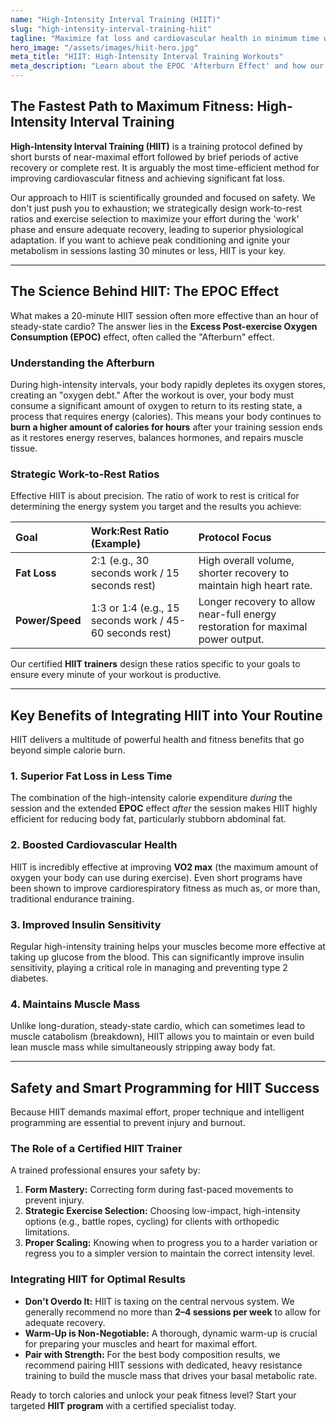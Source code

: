 ```yaml
---
name: "High-Intensity Interval Training (HIIT)"
slug: "high-intensity-interval-training-hiit"
tagline: "Maximize fat loss and cardiovascular health in minimum time with scientifically-backed HIIT protocols."
hero_image: "/assets/images/hiit-hero.jpg"
meta_title: "HIIT: High-Intensity Interval Training Workouts"
meta_description: "Learn about the EPOC 'Afterburn Effect' and how our certified trainers design safe, effective HIIT programs for rapid fat loss and superior conditioning."
---
```

## The Fastest Path to Maximum Fitness: High-Intensity Interval Training

**High-Intensity Interval Training (HIIT)** is a training protocol defined by short bursts of near-maximal effort followed by brief periods of active recovery or complete rest. It is arguably the most time-efficient method for improving cardiovascular fitness and achieving significant fat loss.

Our approach to HIIT is scientifically grounded and focused on safety. We don't just push you to exhaustion; we strategically design work-to-rest ratios and exercise selection to maximize your effort during the 'work' phase and ensure adequate recovery, leading to superior physiological adaptation. If you want to achieve peak conditioning and ignite your metabolism in sessions lasting 30 minutes or less, HIIT is your key.

---

## The Science Behind HIIT: The EPOC Effect

What makes a 20-minute HIIT session often more effective than an hour of steady-state cardio? The answer lies in the **Excess Post-exercise Oxygen Consumption (EPOC)** effect, often called the "Afterburn" effect.

### Understanding the Afterburn
During high-intensity intervals, your body rapidly depletes its oxygen stores, creating an "oxygen debt." After the workout is over, your body must consume a significant amount of oxygen to return to its resting state, a process that requires energy (calories). This means your body continues to **burn a higher amount of calories for hours** after your training session ends as it restores energy reserves, balances hormones, and repairs muscle tissue.

### Strategic Work-to-Rest Ratios
Effective HIIT is about precision. The ratio of work to rest is critical for determining the energy system you target and the results you achieve:

| Goal | Work:Rest Ratio (Example) | Protocol Focus |
| :--- | :--- | :--- |
| **Fat Loss** | 2:1 (e.g., 30 seconds work / 15 seconds rest) | High overall volume, shorter recovery to maintain high heart rate. |
| **Power/Speed** | 1:3 or 1:4 (e.g., 15 seconds work / 45-60 seconds rest) | Longer recovery to allow near-full energy restoration for maximal power output. |

Our certified **HIIT trainers** design these ratios specific to your goals to ensure every minute of your workout is productive.

---

## Key Benefits of Integrating HIIT into Your Routine

HIIT delivers a multitude of powerful health and fitness benefits that go beyond simple calorie burn.

### 1. Superior Fat Loss in Less Time
The combination of the high-intensity calorie expenditure *during* the session and the extended **EPOC** effect *after* the session makes HIIT highly efficient for reducing body fat, particularly stubborn abdominal fat.

### 2. Boosted Cardiovascular Health
HIIT is incredibly effective at improving **VO2 max** (the maximum amount of oxygen your body can use during exercise). Even short programs have been shown to improve cardiorespiratory fitness as much as, or more than, traditional endurance training.

### 3. Improved Insulin Sensitivity
Regular high-intensity training helps your muscles become more effective at taking up glucose from the blood. This can significantly improve insulin sensitivity, playing a critical role in managing and preventing type 2 diabetes.

### 4. Maintains Muscle Mass
Unlike long-duration, steady-state cardio, which can sometimes lead to muscle catabolism (breakdown), HIIT allows you to maintain or even build lean muscle mass while simultaneously stripping away body fat.

---

## Safety and Smart Programming for HIIT Success

Because HIIT demands maximal effort, proper technique and intelligent programming are essential to prevent injury and burnout.

### The Role of a Certified HIIT Trainer
A trained professional ensures your safety by:
1.  **Form Mastery:** Correcting form during fast-paced movements to prevent injury.
2.  **Strategic Exercise Selection:** Choosing low-impact, high-intensity options (e.g., battle ropes, cycling) for clients with orthopedic limitations.
3.  **Proper Scaling:** Knowing when to progress you to a harder variation or regress you to a simpler version to maintain the correct intensity level.

### Integrating HIIT for Optimal Results
* **Don't Overdo It:** HIIT is taxing on the central nervous system. We generally recommend no more than **2–4 sessions per week** to allow for adequate recovery.
* **Warm-Up is Non-Negotiable:** A thorough, dynamic warm-up is crucial for preparing your muscles and heart for maximal effort.
* **Pair with Strength:** For the best body composition results, we recommend pairing HIIT sessions with dedicated, heavy resistance training to build the muscle mass that drives your basal metabolic rate.

Ready to torch calories and unlock your peak fitness level? Start your targeted **HIIT program** with a certified specialist today.